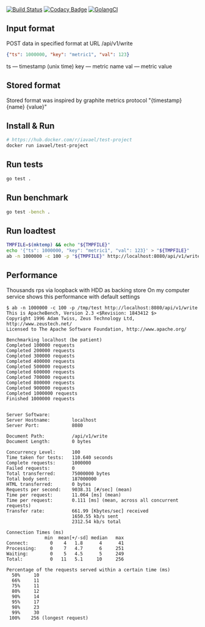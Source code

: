 [![Build Status](https://travis-ci.com/iavael/test-project.svg?branch=master)](https://travis-ci.com/iavael/test-project)
[![Codacy Badge](https://api.codacy.com/project/badge/Grade/32fa5514075a46d2b8e0605992baa3bd)](https://www.codacy.com/app/iavael/test-project?utm_source=github.com&amp;utm_medium=referral&amp;utm_content=iavael/test-project&amp;utm_campaign=Badge_Grade)
[![GolangCI](https://golangci.com/badges/github.com/iavael/test-project.svg)](https://golangci.com/r/github.com/iavael/test-project)

Input format
------------
POST data in specified format at URL /api/v1/write
```json
{"ts": 1000000, "key": "metric1", "val": 123}
```
ts — timestamp (unix time)
key — metric name
val — metric value

Stored format
-------------
Stored format was inspired by graphite metrics protocol
"{timestamp} {name} {value}"

Install & Run
-------
```bash
# https://hub.docker.com/r/iavael/test-project
docker run iavael/test-project
```

Run tests
---------
```bash
go test .
```

Run benchmark
-------------
```bash
go test -bench .
```

Run loadtest
------------
```bash
TMPFILE=$(mktemp) && echo "${TMPFILE}" 
echo '{"ts": 1000000, "key": "metric1", "val": 123}' > "${TMPFILE}" 
ab -n 1000000 -c 100 -p "${TMPFILE}" http://localhost:8080/api/v1/write
```

Performance
-----------
Thousands rps via loopback with HDD as backing store
On my computer service shows this performance with default settings

    $ ab -n 1000000 -c 100 -p /tmp/test http://localhost:8080/api/v1/write
    This is ApacheBench, Version 2.3 <$Revision: 1843412 $>
    Copyright 1996 Adam Twiss, Zeus Technology Ltd, http://www.zeustech.net/
    Licensed to The Apache Software Foundation, http://www.apache.org/
    
    Benchmarking localhost (be patient)
    Completed 100000 requests
    Completed 200000 requests
    Completed 300000 requests
    Completed 400000 requests
    Completed 500000 requests
    Completed 600000 requests
    Completed 700000 requests
    Completed 800000 requests
    Completed 900000 requests
    Completed 1000000 requests
    Finished 1000000 requests
    
    
    Server Software:        
    Server Hostname:        localhost
    Server Port:            8080
    
    Document Path:          /api/v1/write
    Document Length:        0 bytes
    
    Concurrency Level:      100
    Time taken for tests:   110.640 seconds
    Complete requests:      1000000
    Failed requests:        0
    Total transferred:      75000000 bytes
    Total body sent:        187000000
    HTML transferred:       0 bytes
    Requests per second:    9038.31 [#/sec] (mean)
    Time per request:       11.064 [ms] (mean)
    Time per request:       0.111 [ms] (mean, across all concurrent requests)
    Transfer rate:          661.99 [Kbytes/sec] received
                            1650.55 kb/s sent
                            2312.54 kb/s total
    
    Connection Times (ms)
                  min  mean[+/-sd] median   max
    Connect:        0    4   1.8      4      41
    Processing:     0    7   4.7      6     251
    Waiting:        0    5   4.5      5     249
    Total:          0   11   5.1     10     256
    
    Percentage of the requests served within a certain time (ms)
      50%     10
      66%     11
      75%     11
      80%     12
      90%     14
      95%     17
      98%     23
      99%     30
     100%    256 (longest request)
